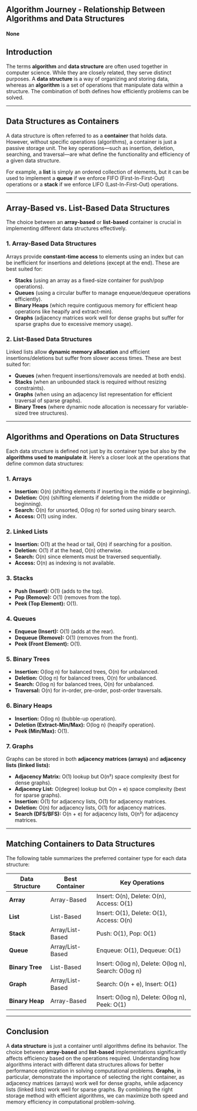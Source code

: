 ## Algorithm Journey - Relationship Between Algorithms and Data Structures

#### None

## **Introduction**

The terms **algorithm** and **data structure** are often used together in computer science. While they are closely related, they serve distinct purposes. A **data structure** is a way of organizing and storing data, whereas an **algorithm** is a set of operations that manipulate data within a structure. The combination of both defines how efficiently problems can be solved.

---

## **Data Structures as Containers**

A data structure is often referred to as a **container** that holds data. However, without specific operations (algorithms), a container is just a passive storage unit. The key operations—such as insertion, deletion, searching, and traversal—are what define the functionality and efficiency of a given data structure.

For example, a **list** is simply an ordered collection of elements, but it can be used to implement a **queue** if we enforce FIFO (First-In-First-Out) operations or a **stack** if we enforce LIFO (Last-In-First-Out) operations.

---

## **Array-Based vs. List-Based Data Structures**

The choice between an **array-based** or **list-based** container is crucial in implementing different data structures effectively.

### **1. Array-Based Data Structures**

Arrays provide **constant-time access** to elements using an index but can be inefficient for insertions and deletions (except at the end). These are best suited for:

- **Stacks** (using an array as a fixed-size container for push/pop operations).
- **Queues** (using a circular buffer to manage enqueue/dequeue operations efficiently).
- **Binary Heaps** (which require contiguous memory for efficient heap operations like heapify and extract-min).
- **Graphs** (adjacency matrices work well for dense graphs but suffer for sparse graphs due to excessive memory usage).

### **2. List-Based Data Structures**

Linked lists allow **dynamic memory allocation** and efficient insertions/deletions but suffer from slower access times. These are best suited for:

- **Queues** (when frequent insertions/removals are needed at both ends).
- **Stacks** (when an unbounded stack is required without resizing constraints).
- **Graphs** (when using an adjacency list representation for efficient traversal of sparse graphs).
- **Binary Trees** (where dynamic node allocation is necessary for variable-sized tree structures).

---

## **Algorithms and Operations on Data Structures**

Each data structure is defined not just by its container type but also by the **algorithms used to manipulate it**. Here’s a closer look at the operations that define common data structures:

### **1. Arrays**

- **Insertion:** O(n) (shifting elements if inserting in the middle or beginning).
- **Deletion:** O(n) (shifting elements if deleting from the middle or beginning).
- **Search:** O(n) for unsorted, O(log n) for sorted using binary search.
- **Access:** O(1) using index.

### **2. Linked Lists**

- **Insertion:** O(1) at the head or tail, O(n) if searching for a position.
- **Deletion:** O(1) if at the head, O(n) otherwise.
- **Search:** O(n) since elements must be traversed sequentially.
- **Access:** O(n) as indexing is not available.

### **3. Stacks**

- **Push (Insert):** O(1) (adds to the top).
- **Pop (Remove):** O(1) (removes from the top).
- **Peek (Top Element):** O(1).

### **4. Queues**

- **Enqueue (Insert):** O(1) (adds at the rear).
- **Dequeue (Remove):** O(1) (removes from the front).
- **Peek (Front Element):** O(1).

### **5. Binary Trees**

- **Insertion:** O(log n) for balanced trees, O(n) for unbalanced.
- **Deletion:** O(log n) for balanced trees, O(n) for unbalanced.
- **Search:** O(log n) for balanced trees, O(n) for unbalanced.
- **Traversal:** O(n) for in-order, pre-order, post-order traversals.

### **6. Binary Heaps**

- **Insertion:** O(log n) (bubble-up operation).
- **Deletion (Extract-Min/Max):** O(log n) (heapify operation).
- **Peek (Min/Max):** O(1).

### **7. Graphs**

Graphs can be stored in both **adjacency matrices (arrays)** and **adjacency lists (linked lists):**

- **Adjacency Matrix:** O(1) lookup but O(n²) space complexity (best for dense graphs).
- **Adjacency List:** O(degree) lookup but O(n + e) space complexity (best for sparse graphs).
- **Insertion:** O(1) for adjacency lists, O(1) for adjacency matrices.
- **Deletion:** O(n) for adjacency lists, O(1) for adjacency matrices.
- **Search (DFS/BFS):** O(n + e) for adjacency lists, O(n²) for adjacency matrices.

---

## **Matching Containers to Data Structures**

The following table summarizes the preferred container type for each data structure:

| **Data Structure** | **Best Container** | **Key Operations**                                   |
| ------------------ | ------------------ | ---------------------------------------------------- |
| **Array**          | Array-Based        | Insert: O(n), Delete: O(n), Access: O(1)             |
| **List**           | List-Based         | Insert: O(1), Delete: O(1), Access: O(n)             |
| **Stack**          | Array/List-Based   | Push: O(1), Pop: O(1)                                |
| **Queue**          | Array/List-Based   | Enqueue: O(1), Dequeue: O(1)                         |
| **Binary Tree**    | List-Based         | Insert: O(log n), Delete: O(log n), Search: O(log n) |
| **Graph**          | Array/List-Based   | Search: O(n + e), Insert: O(1)                       |
| **Binary Heap**    | Array-Based        | Insert: O(log n), Delete: O(log n), Peek: O(1)       |

---

## **Conclusion**

A **data structure** is just a container until algorithms define its behavior. The choice between **array-based** and **list-based** implementations significantly affects efficiency based on the operations required. Understanding how algorithms interact with different data structures allows for better performance optimization in solving computational problems. **Graphs**, in particular, demonstrate the importance of selecting the right container, as adjacency matrices (arrays) work well for dense graphs, while adjacency lists (linked lists) work well for sparse graphs. By combining the right storage method with efficient algorithms, we can maximize both speed and memory efficiency in computational problem-solving.
